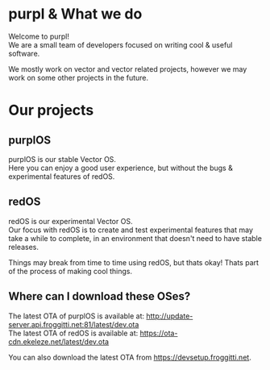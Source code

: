 # purpl & What we do

Welcome to purpl!</br>
We are a small team of developers focused on writing cool & useful software.

We mostly work on vector and vector related projects, however we may work on some other projects in the future.

# Our projects

## purplOS

purplOS is our stable Vector OS.</br>
Here you can enjoy a good user experience, but without the bugs & experimental features of redOS.

## redOS

redOS is our experimental Vector OS.</br>
Our focus with redOS is to create and test experimental features that may take a while to complete, in an environment that doesn't need to have stable releases.</br>

Things may break from time to time using redOS, but thats okay! Thats part of the process of making cool things.

## Where can I download these OSes?

The latest OTA of purplOS is available at: http://update-server.api.froggitti.net:81/latest/dev.ota</br>
The latest OTA of redOS is available at: https://ota-cdn.ekeleze.net/latest/dev.ota</br>

You can also download the latest OTA from https://devsetup.froggitti.net.
